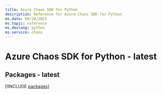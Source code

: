 ```yaml
---
title: Azure Chaos SDK for Python
description: Reference for Azure Chaos SDK for Python
ms.date: 08/28/2025
ms.topic: reference
ms.devlang: python
ms.service: chaos
---
```

# Azure Chaos SDK for Python - latest
## Packages - latest
[!INCLUDE [packages](chaos-index.md)]